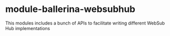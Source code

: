 # module-ballerina-websubhub
This modules includes a bunch of APIs to facilitate writing different WebSub Hub implementations
